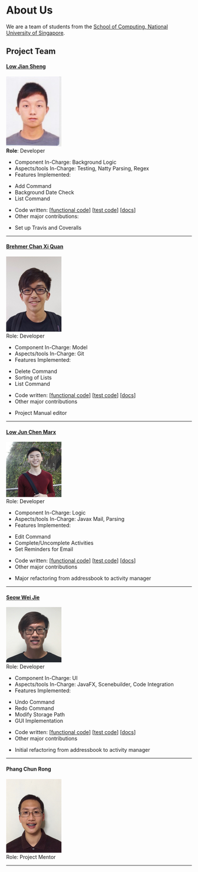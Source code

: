 # About Us

We are a team of students from the [School of Computing, National University of Singapore](http://www.comp.nus.edu.sg).

## Project Team

#### [Low Jian Sheng](https://github.com/lowjiansheng) <br>
<img src="images/JianSheng.jpg" width="150"><br>
**Role**: Developer <br>

* Component In-Charge: Background Logic
* Aspects/tools In-Charge: Testing, Natty Parsing, Regex
* Features Implemented: 
 - Add Command
 - Background Date Check
 - List Command
* Code written: \[[functional code](https://github.com/CS2103AUG2016-W14-C2/main/blob/master/collated/main/A0139277U.md)\] \[[test code](https://github.com/CS2103AUG2016-W14-C2/main/blob/master/collated/test/A0139277U.md)\] \[[docs](https://github.com/CS2103AUG2016-W14-C2/main/blob/master/collated/docs/A0139277U.md)\]
* Other major contributions: 
 - Set up Travis and Coveralls

-----

#### [Brehmer Chan Xi Quan](https://github.com/BrehmerChan)
<img src="images/Brehmer.jpg" width="150"><br>
Role: Developer <br>  

* Component In-Charge: Model
* Aspects/tools In-Charge: Git
* Features Implemented:
 - Delete Command
 - Sorting of Lists
 - List Command
* Code written: \[[functional code](https://github.com/CS2103AUG2016-W14-C2/main/blob/master/collated/main/A0146752B.md)\] \[[test code](https://github.com/CS2103AUG2016-W14-C2/main/blob/master/collated/test/A0146752B.md)\] \[[docs](https://github.com/CS2103AUG2016-W14-C2/main/blob/master/collated/docs/A0146752B.md)\]
* Other major contributions
 - Project Manual editor

-----

#### [Low Jun Chen Marx](https://github.com/marxlow)
<img src="images/Marx.png" width="150"><br>
Role: Developer <br>  

* Component In-Charge: Logic
* Aspects/tools In-Charge: Javax Mail, Parsing
* Features Implemented:
 - Edit Command
 - Complete/Uncomplete Activities
 - Set Reminders for Email 
* Code written: \[[functional code](https://github.com/CS2103AUG2016-W14-C2/main/blob/master/collated/main/A0139164A.md)\] \[[test code](https://github.com/CS2103AUG2016-W14-C2/main/blob/master/collated/test/A0139164A.md)\] \[[docs](https://github.com/CS2103AUG2016-W14-C2/main/blob/master/collated/docs/A0139164A.md)\]
* Other major contributions
 - Major refactoring from addressbook to activity manager

-----

#### [Seow Wei Jie](https://github.com/weijieseow)
<img src="images/Weijie.png" width="150"><br>
Role: Developer <br>  

* Component In-Charge: UI
* Aspects/tools In-Charge: JavaFX, Scenebuilder, Code Integration
* Features Implemented:
 - Undo Command
 - Redo Command
 - Modify Storage Path
 - GUI Implementation
* Code written: \[[functional code](https://github.com/CS2103AUG2016-W14-C2/main/blob/master/collated/main/A0139515A.md)\] \[[test code](https://github.com/CS2103AUG2016-W14-C2/main/blob/master/collated/test/A0139515A.md)\] \[[docs](https://github.com/CS2103AUG2016-W14-C2/main/blob/master/collated/docs/A0139515A.md)\]
* Other major contributions
 - Initial refactoring from addressbook to activity manager

-----

#### Phang Chun Rong
<img src="images/PhangChunRong.jpg" width="150"><br>
Role: Project Mentor <br>  

-----
